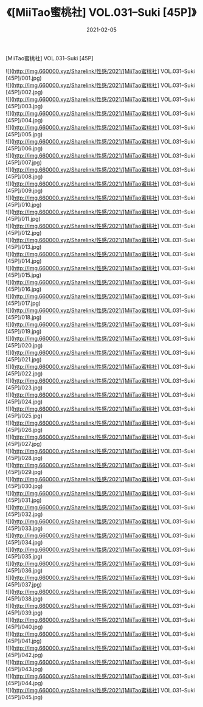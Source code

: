﻿---
layout: post
title:  《[MiiTao蜜桃社] VOL.031–Suki [45P]》
date:   2021-02-05
img: http://img.660000.xyz/Sharelink/性感/2021/[MiiTao蜜桃社] VOL.031–Suki [45P]/000.jpg
categories: [美女, 清纯, 唯美]
---

[MiiTao蜜桃社] VOL.031–Suki [45P]

  ![](http://img.660000.xyz/Sharelink/性感/2021/[MiiTao蜜桃社] VOL.031–Suki [45P]/001.jpg) <br> ![](http://img.660000.xyz/Sharelink/性感/2021/[MiiTao蜜桃社] VOL.031–Suki [45P]/002.jpg) <br> ![](http://img.660000.xyz/Sharelink/性感/2021/[MiiTao蜜桃社] VOL.031–Suki [45P]/003.jpg) <br> ![](http://img.660000.xyz/Sharelink/性感/2021/[MiiTao蜜桃社] VOL.031–Suki [45P]/004.jpg) <br> ![](http://img.660000.xyz/Sharelink/性感/2021/[MiiTao蜜桃社] VOL.031–Suki [45P]/005.jpg) <br> ![](http://img.660000.xyz/Sharelink/性感/2021/[MiiTao蜜桃社] VOL.031–Suki [45P]/006.jpg) <br> ![](http://img.660000.xyz/Sharelink/性感/2021/[MiiTao蜜桃社] VOL.031–Suki [45P]/007.jpg) <br> ![](http://img.660000.xyz/Sharelink/性感/2021/[MiiTao蜜桃社] VOL.031–Suki [45P]/008.jpg) <br> ![](http://img.660000.xyz/Sharelink/性感/2021/[MiiTao蜜桃社] VOL.031–Suki [45P]/009.jpg) <br> ![](http://img.660000.xyz/Sharelink/性感/2021/[MiiTao蜜桃社] VOL.031–Suki [45P]/010.jpg) <br> ![](http://img.660000.xyz/Sharelink/性感/2021/[MiiTao蜜桃社] VOL.031–Suki [45P]/011.jpg) <br> ![](http://img.660000.xyz/Sharelink/性感/2021/[MiiTao蜜桃社] VOL.031–Suki [45P]/012.jpg) <br> ![](http://img.660000.xyz/Sharelink/性感/2021/[MiiTao蜜桃社] VOL.031–Suki [45P]/013.jpg) <br> ![](http://img.660000.xyz/Sharelink/性感/2021/[MiiTao蜜桃社] VOL.031–Suki [45P]/014.jpg) <br> ![](http://img.660000.xyz/Sharelink/性感/2021/[MiiTao蜜桃社] VOL.031–Suki [45P]/015.jpg) <br> ![](http://img.660000.xyz/Sharelink/性感/2021/[MiiTao蜜桃社] VOL.031–Suki [45P]/016.jpg) <br> ![](http://img.660000.xyz/Sharelink/性感/2021/[MiiTao蜜桃社] VOL.031–Suki [45P]/017.jpg) <br> ![](http://img.660000.xyz/Sharelink/性感/2021/[MiiTao蜜桃社] VOL.031–Suki [45P]/018.jpg) <br> ![](http://img.660000.xyz/Sharelink/性感/2021/[MiiTao蜜桃社] VOL.031–Suki [45P]/019.jpg) <br> ![](http://img.660000.xyz/Sharelink/性感/2021/[MiiTao蜜桃社] VOL.031–Suki [45P]/020.jpg) <br> ![](http://img.660000.xyz/Sharelink/性感/2021/[MiiTao蜜桃社] VOL.031–Suki [45P]/021.jpg) <br> ![](http://img.660000.xyz/Sharelink/性感/2021/[MiiTao蜜桃社] VOL.031–Suki [45P]/022.jpg) <br> ![](http://img.660000.xyz/Sharelink/性感/2021/[MiiTao蜜桃社] VOL.031–Suki [45P]/023.jpg) <br> ![](http://img.660000.xyz/Sharelink/性感/2021/[MiiTao蜜桃社] VOL.031–Suki [45P]/024.jpg) <br> ![](http://img.660000.xyz/Sharelink/性感/2021/[MiiTao蜜桃社] VOL.031–Suki [45P]/025.jpg) <br> ![](http://img.660000.xyz/Sharelink/性感/2021/[MiiTao蜜桃社] VOL.031–Suki [45P]/026.jpg) <br> ![](http://img.660000.xyz/Sharelink/性感/2021/[MiiTao蜜桃社] VOL.031–Suki [45P]/027.jpg) <br> ![](http://img.660000.xyz/Sharelink/性感/2021/[MiiTao蜜桃社] VOL.031–Suki [45P]/028.jpg) <br> ![](http://img.660000.xyz/Sharelink/性感/2021/[MiiTao蜜桃社] VOL.031–Suki [45P]/029.jpg) <br> ![](http://img.660000.xyz/Sharelink/性感/2021/[MiiTao蜜桃社] VOL.031–Suki [45P]/030.jpg) <br> ![](http://img.660000.xyz/Sharelink/性感/2021/[MiiTao蜜桃社] VOL.031–Suki [45P]/031.jpg) <br> ![](http://img.660000.xyz/Sharelink/性感/2021/[MiiTao蜜桃社] VOL.031–Suki [45P]/032.jpg) <br> ![](http://img.660000.xyz/Sharelink/性感/2021/[MiiTao蜜桃社] VOL.031–Suki [45P]/033.jpg) <br> ![](http://img.660000.xyz/Sharelink/性感/2021/[MiiTao蜜桃社] VOL.031–Suki [45P]/034.jpg) <br> ![](http://img.660000.xyz/Sharelink/性感/2021/[MiiTao蜜桃社] VOL.031–Suki [45P]/035.jpg) <br> ![](http://img.660000.xyz/Sharelink/性感/2021/[MiiTao蜜桃社] VOL.031–Suki [45P]/036.jpg) <br> ![](http://img.660000.xyz/Sharelink/性感/2021/[MiiTao蜜桃社] VOL.031–Suki [45P]/037.jpg) <br> ![](http://img.660000.xyz/Sharelink/性感/2021/[MiiTao蜜桃社] VOL.031–Suki [45P]/038.jpg) <br> ![](http://img.660000.xyz/Sharelink/性感/2021/[MiiTao蜜桃社] VOL.031–Suki [45P]/039.jpg) <br> ![](http://img.660000.xyz/Sharelink/性感/2021/[MiiTao蜜桃社] VOL.031–Suki [45P]/040.jpg) <br> ![](http://img.660000.xyz/Sharelink/性感/2021/[MiiTao蜜桃社] VOL.031–Suki [45P]/041.jpg) <br> ![](http://img.660000.xyz/Sharelink/性感/2021/[MiiTao蜜桃社] VOL.031–Suki [45P]/042.jpg) <br> ![](http://img.660000.xyz/Sharelink/性感/2021/[MiiTao蜜桃社] VOL.031–Suki [45P]/043.jpg) <br> ![](http://img.660000.xyz/Sharelink/性感/2021/[MiiTao蜜桃社] VOL.031–Suki [45P]/044.jpg) <br> ![](http://img.660000.xyz/Sharelink/性感/2021/[MiiTao蜜桃社] VOL.031–Suki [45P]/045.jpg) <br>